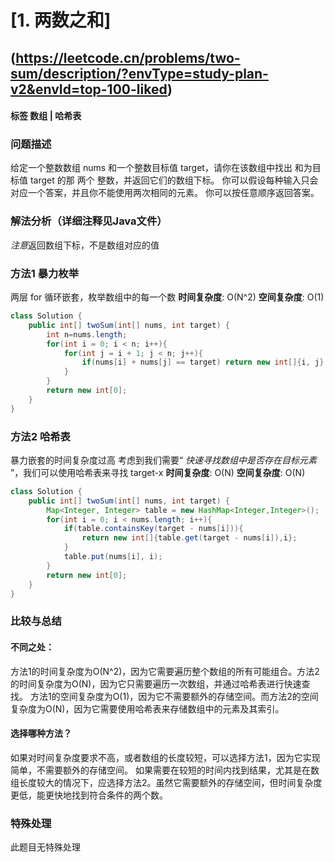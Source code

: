 # [1. 两数之和] 
## (https://leetcode.cn/problems/two-sum/description/?envType=study-plan-v2&envId=top-100-liked)

#### **标签** 数组 |  哈希表


### 问题描述
给定一个整数数组 nums 和一个整数目标值 target，请你在该数组中找出 和为目标值 target  的那 两个 整数，并返回它们的数组下标。
你可以假设每种输入只会对应一个答案，并且你不能使用两次相同的元素。
你可以按任意顺序返回答案。


### 解法分析（详细注释见Java文件）
*注意*返回数组下标，不是数组对应的值
### 方法1 暴力枚举

两层 for 循环嵌套，枚举数组中的每一个数
**时间复杂度**: O(N^2)
**空间复杂度**: O(1)
```java
class Solution {
    public int[] twoSum(int[] nums, int target) {
        int n=nums.length;
        for(int i = 0; i < n; i++){
            for(int j = i + 1; j < n; j++){
                if(nums[i] + nums[j] == target) return new int[]{i, j};
            }
        }
        return new int[0];
    }
}
```

### 方法2 哈希表

暴力嵌套的时间复杂度过高
考虑到我们需要“ *快速寻找数组中是否存在目标元素* ”，我们可以使用哈希表来寻找 target-x
**时间复杂度**: O(N)
**空间复杂度**: O(N)
```java
class Solution {
    public int[] twoSum(int[] nums, int target) {
        Map<Integer, Integer> table = new HashMap<Integer,Integer>();
        for(int i = 0; i < nums.length; i++){
            if(table.containsKey(target - nums[i])){
                return new int[]{table.get(target - nums[i]),i};
            }
            table.put(nums[i], i);
        }
        return new int[0];
    }
}
```


### 比较与总结
#### 不同之处：
方法1的时间复杂度为O(N^2)，因为它需要遍历整个数组的所有可能组合。方法2的时间复杂度为O(N)，因为它只需要遍历一次数组，并通过哈希表进行快速查找。
方法1的空间复杂度为O(1)，因为它不需要额外的存储空间。而方法2的空间复杂度为O(N)，因为它需要使用哈希表来存储数组中的元素及其索引。
#### 选择哪种方法？
如果对时间复杂度要求不高，或者数组的长度较短，可以选择方法1，因为它实现简单，不需要额外的存储空间。
如果需要在较短的时间内找到结果，尤其是在数组长度较大的情况下，应选择方法2。虽然它需要额外的存储空间，但时间复杂度更低，能更快地找到符合条件的两个数。


### 特殊处理
此题目无特殊处理
